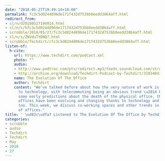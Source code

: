 ```yaml
---
date: "2018-05-27T19:49:14+10:00"
permalink: fc3c5d0244896de171f432d753bb0eedd3864aff.html
redirect_from:
- sl/n/d20180527194914.html
- sl/n/s/hfc3c5d0244896de171f432d753bb0eedd3864aff.html
- scrobble/2018/05/27/fc3c5d0244896de171f432d753bb0eedd3864aff.html
- sl/n/s/ZNVduTY0NQ7.html
- scrobble/Techdirt//fc3c5d0244896de171f432d753bb0eedd3864aff.html
listen-of:
  h-cite:
    url: https://www.techdirt.com/podcast.xml
    photo: ""
    audio:
    - http://www.podtrac.com/pts/redirect.mp3/feeds.soundcloud.com/stream/318340432-techdirt-the-evolution-of-the-office.mp3
    - http://archive.org/download/Techdirt-Podcast-by-Techdirt/318340432-techdirt-the-evolution-of-the-office.mp3
    name: The Evolution Of The Office
    author: Techdirt
    content: "We've talked before about how the very nature of work is changing thanks
      to technology, with telecommuting being an obvious trend \u2014 but despite
      some early predictions about the death of the physical office, the reality is
      offices have been evolving and changing thanks to technology and innovation
      too. This week, we discuss co-working spaces and other trends in the evolution
      of offices."
title: ' \ud83c\udfa7 Listened to The Evolution Of The Office by Techdirt From Techdirt'
categories:
- scrobble
- audio
- Techdirt
- Techdirt
- May
- 2018
- 27
---
```

